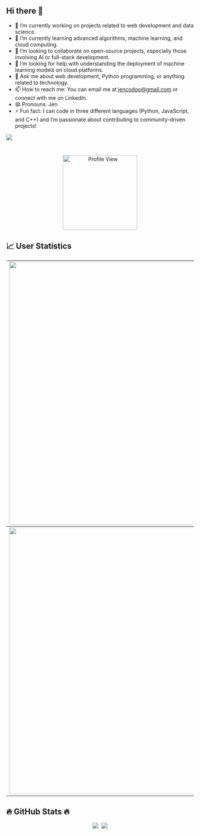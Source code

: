 ## Hi there 👋


- 🔭 I’m currently working on projects related to web development and data science.
- 🌱 I’m currently learning advanced algorithms, machine learning, and cloud computing.
- 👯 I’m looking to collaborate on open-source projects, especially those involving AI or full-stack development.
- 🤔 I’m looking for help with understanding the deployment of machine learning models on cloud platforms.
- 💬 Ask me about web development, Python programming, or anything related to technology.
- 📫 How to reach me: You can email me at jencodoo@gmail.com or connect with me on LinkedIn.
- 😄 Pronouns: Jen
- ⚡ Fun fact: I can code in three different languages (Python, JavaScript, and C++) and I’m passionate about contributing to community-driven projects!


<img src="https://user-images.githubusercontent.com/73097560/115834477-dbab4500-a447-11eb-908a-139a6edaec5c.gif">
<div style="text-align: center; margin-top: 20px;">
    <a href="#" style="display: inline-block; margin-top: 20px;">
        <img src="https://komarev.com/ghpvc/?username=jencodoo&style=for-the-badge" alt="Profile View" style="width: 200px; height: auto;">
    </a>
</div>




<h2 align="left">📈 User Statistics </h2>

<table  align=center >
  <tbody>
    <tr>
      <td>
        <a href="https://github-readme-streak-stats.herokuapp.com/?user=jencodoo">
          <img width="705" src="https://github-readme-streak-stats.herokuapp.com/?user=jencodoo&bg_color=30,e96443,904e95&title_color=fff&text_color=fff&theme=radical&hide_border=true">
        </a>
      </td>
    </tr>
  </tbody>
  <tbody>
    <tr>
      <td>
        <a href="https://github-profile-summary-cards.vercel.app/api/cards/profile-details?username=jencodoo">
          <img width="715" src="https://github-profile-summary-cards.vercel.app/api/cards/profile-details?username=jencodoo&theme=dracula"/>
        </a>
      </td>
    </tr>
</table>


<h2 align="left">🔥 GitHub Stats 🔥</h2>

<p align="center">
  <a href=""><img src="https://github-readme-stats.vercel.app/api/top-langs/?username=jencodoo&layout=compact&langs_count=10"/></a>&nbsp
  <a href=""><img src="https://github-readme-stats.vercel.app/api?username=jencodoo&count_private=true&show_icons=true"/></a>
</p>
